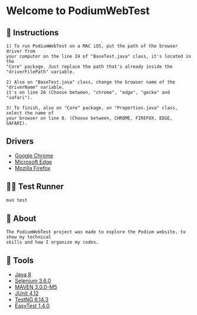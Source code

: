 # Welcome to PodiumWebTest

## 📃 Instructions

```
1) To run PodiumWebTest on a MAC iOS, put the path of the browser driver from 
your computer on the line 24 of "BaseTest.java" class, it's located in the 
"Core" package. Just replace the path that's already inside the 
"driverFilePath" variable.

2) Also on "BaseTest.java" class, change the browser name of the "driverName" variable,
it's on line 26 (Choose between, "chrome", "edge", "gecko" and "safari").

3) To finish, also on "Core" package, on "Properties.java" class, select the name of
your browser on line 8. (Choose between, CHROME, FIREFOX, EDGE, SAFARI).

```
## Drivers
 - [Google Chrome](https://chromedriver.chromium.org/downloads)
 - [Microsoft Edge](https://developer.microsoft.com/en-us/microsoft-edge/tools/webdriver/)
 - [Mozilla Firefox](https://github.com/mozilla/geckodriver/releases)

## 🏃‍♂ Test Runner
```sh
mvn test
```

## 📖 About

```
The PodiumWebTest project was made to explore the Podium website, to show my technical 
skills and how I organize my codes.
```

## 🔧 Tools

 - [Java 8](https://www.oracle.com/br/java/technologies/javase/javase-jdk8-downloads.html)
 - [Selenium 3.6.0](https://mvnrepository.com/artifact/org.seleniumhq.selenium/selenium-java/3.6.0)
 - [MAVEN 3.0.0-M5](https://mvnrepository.com/artifact/org.apache.maven.surefire/surefire-booter/3.0.0-M5)  
 - [JUnit 4.12](https://mvnrepository.com/artifact/junit/junit/4.12)
 - [TestNG 6.14.3](https://mvnrepository.com/artifact/org.testng/testng/6.14.3)
 - [EasyTest 1.4.0](https://mvnrepository.com/artifact/org.easetech/easytest-core/1.4.0)